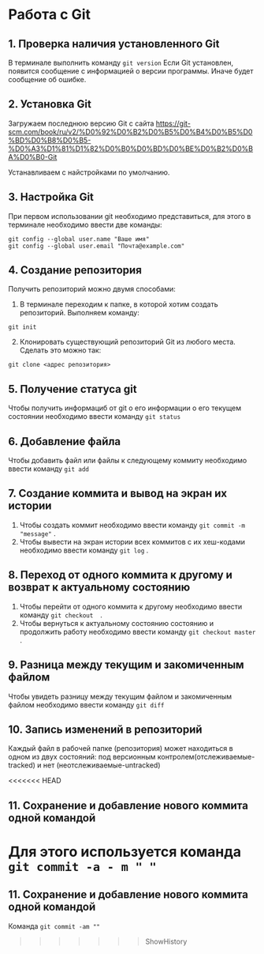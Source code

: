 # Работа с Git
## 1. Проверка наличия установленного Git
В терминале выполнить команду `git version` 
Если Git установлен, появится сообщение с информацией о версии программы. Иначе будет сообщение об ошибке.

## 2. Установка Git
Загружаем последнюю версию Git с сайта https://git-scm.com/book/ru/v2/%D0%92%D0%B2%D0%B5%D0%B4%D0%B5%D0%BD%D0%B8%D0%B5-%D0%A3%D1%81%D1%82%D0%B0%D0%BD%D0%BE%D0%B2%D0%BA%D0%B0-Git 

Устанавливаем с найстройками по умолчанию.

## 3. Настройка Git
При первом использовании git необходимо представиться, для этого в терминале необходимо ввести две команды:
```
git config --global user.name "Ваше имя"
git config --global user.email "Почта@example.com"
```
## 4. Создание репозитория 
Получить репозиторий можно двумя способами:
1. В терминале переходим к папке, в которой хотим создать репозиторий. Выполняем команду:
``` 
git init
```
2. Клонировать существующий репозиторий Git из любого места. Сделать это можно так:
```
git clone <адрес репозитория>
```
## 5. Получение статуса git
Чтобы получить информациб от git о его информации о его текущем состоянии необходимо ввести команду `git status`

## 6. Добавление файла 
Чтобы добавить файл или файлы к следующему коммиту необходимо ввести команду `git add`

## 7. Создание коммита и вывод на экран их истории 
1. Чтобы создать коммит необходимо ввести команду `git commit -m "message"` .
2. Чтобы вывести на экран истории всех коммитов с их хеш-кодами необходимо ввести команду `git log` .

## 8. Переход от одного коммита к другому и возврат к актуальному состоянию
1. Чтобы перейти от одного коммита к другому необходимо ввести команду `git checkout  `.
2. Чтобы вернуться к актуальному состоянию состоянию и продолжить работу необходимо ввести команду `git checkout master` .

## 9. Разница между текущим и закомиченным файлом
Чтобы увидеть разницу между текущим файлом и закомиченным файлом необходимо ввести команду `git diff`

## 10. Запись изменений в репозиторий
Каждый файл в рабочей папке (репозитория) может находиться в одном из двух состояний: под версионным контролем(отслеживаемые-tracked) и нет (неотслеживаемые-untracked)

<<<<<<< HEAD
## 11. Сохранение и добавление нового коммита одной командой 
Для этого используется команда `git commit -a - m " " `
=======
## 11. Сохранение и добавление нового коммита одной командой
Команда `git commit -am ""` 
>>>>>>> ShowHistory
